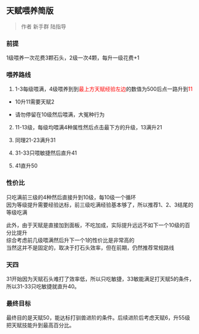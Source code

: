 ## 天赋喂养简版

> 作者 新手群 陆指导

### 前提  

1级喂养一次花费3颗石头，2级一次4颗，每升一级花费+1

### 喂养路线

1. 1-3每级喂满，4级喂养到到<font color="red">最上方天赋经验左边</font>的数值为500后点一路升到<font color="red">11</font>

- 10升11需要天赋2

- 请勿停留在10级然后喂满，大冤种行为

2.  11-13级，每级均喂满4种属性然后点击最下方的升级，13满升21  

3.  同理21-23满升31  

4.  31-33只喂敏捷然后直升41  

5.  41直升50  

### 性价比
只吃满前三级的4种然后直接升到10级，每10级一个循环  
因为等级提升需要经验达标，前三级吃满经验基本够了，所以推荐1、2、3结尾的等级吃满  

此外，由于天赋是直接加到面板，不吃加成，实际提升远远不如下一个10级的百分比提升  
综合考虑前几级喂满然后升下一个1的性价比是非常高的  
当然这并不是固定的，取决于打石头效率，但在前期，仍然推荐常规路线  

### 天四

31开始因为天赋石头难打了效率低，所以只吃敏捷，33敏能满足打天赋5的条件，所以31-33只吃敏捷就直升40。  

### 最终目标

最终目的是天赋50，能达标打驯兽进阶的条件。后续进阶后考虑天赋6，升55级把天赋技能升到最高百分比。